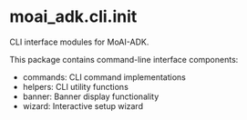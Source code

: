 # moai_adk.cli.__init__

CLI interface modules for MoAI-ADK.

This package contains command-line interface components:
- commands: CLI command implementations
- helpers: CLI utility functions
- banner: Banner display functionality
- wizard: Interactive setup wizard
